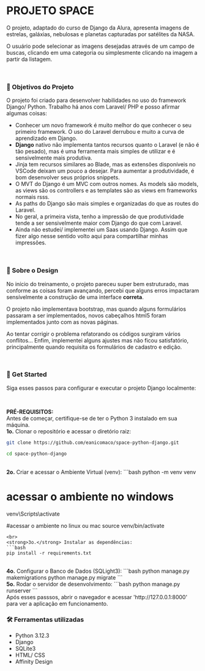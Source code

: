 

<h1>PROJETO SPACE</h1>
<p>O projeto, adaptado do curso de Django da Alura, apresenta imagens de estrelas, galáxias, nebulosas e planetas capturadas por satélites da NASA.</p>
<p>O usuário pode selecionar as imagens desejadas através de um campo de buscas, clicando em uma categoria ou simplesmente clicando na imagem a partir da listagem.</p>
<br>
<h3>🎯 Objetivos do Projeto</h3>
<p>O projeto foi criado para desenvolver habilidades no uso do framework Django/ Python. Trabalho há anos com Laravel/ PHP e posso afirmar algumas coisas:</p>
<ul>
    <li>Conhecer um novo framework é muito melhor do que conhecer o seu primeiro framework. O uso do Laravel derrubou e muito a curva de aprendizado em Django.</li>
    <li><strong>Django</strong> nativo não implementa tantos recursos quanto o Laravel (e não é tão pesado), mas é uma ferramenta mais simples de utilizar e é sensivelmente mais produtiva.</li>
    <li>Jinja tem recursos similares ao Blade, mas as extensões disponíveis no VSCode deixam um pouco a desejar. Para aumentar a produtividade, é bom desenvolver seus próprios snippets.</li>
    <li>O MVT do Django é um MVC com outros nomes. As models são models, as views são os controllers e as templates são as views em frameworks normais rsss.</li>
    <li>As paths do Django são mais simples e organizadas do que as routes do Laravel.</li>
    <li>No geral, a primeira vista, tenho a impressão de que produtividade tende a ser sensivelmente maior com Django do que com Laravel.</li>
    <li>Ainda não estudei/ implementei um Saas usando Django. Assim que fizer algo nesse sentido volto aqui para compartilhar minhas impressões.</li>
</ul>
<br>
<h3>🦋 Sobre o Design</h3>
<p>No início do treinamento, o projeto pareceu super bem estruturado, mas conforme as coisas foram avançando, percebi que alguns erros impactaram sensívelmente a construção de uma interface <strong>correta</strong>.</p>
<p>O projeto não implementava bootstrap, mas quando alguns formulários passaram a ser implementados, novos cabeçalhos html5 foram implementados junto com as novas páginas.</p>
<p>Ao tentar corrigir o problema refatorando os códigos surgiram vários conflitos... Enfim, implementei alguns ajustes mas não ficou satisfatório, principalmente quando requisita os formulários de cadastro e edição.</p>
<br>
<h3>👀 Get Started</h3>
<p>Siga esses passos para configurar e executar o projeto Django localmente:</p><br>

<strong>PRÉ-REQUISITOS:</strong><br>
Antes de começar, certifique-se de ter o Python 3 instalado em sua máquina.
<br>
<strong>1o.</strong> Clonar o repositório e acessar o diretório raiz:
```bash
git clone https://github.com/eanicomaco/space-python-django.git

cd space-python-django
```
<br>
<strong>2o.</strong> Criar e acessar o Ambiente Virtual (venv):
```bash
python -m venv venv

# acessar o ambiente no windows
venv\Scripts\activate

#acessar o ambiente no linux ou mac
source venv/bin/activate
```
<br>
<strong>3o.</strong> Instalar as dependências:
```bash
pip install -r requirements.txt
```
<br>
<strong>4o.</strong> Configurar o Banco de Dados (SQLight3):
```bash
python manage.py makemigrations
python manage.py migrate
```
<br>
<strong>5o.</strong> Rodar o servidor de desenvolvimento:
```bash
python manage.py runserver
```
<br>
Após esses passsos, abrir o navegador e acessar 'http://127.0.0.1:8000' para ver a aplicação em funcionamento.
<br>
<h3>🛠️ Ferramentas utilizadas</h3>
<ul>
    <li>Python 3.12.3</li>
    <li>Django</li>
    <li>SQLite3</li>
    <li>HTML/ CSS</li>
    <li>Affinity Design</li>
</ul>